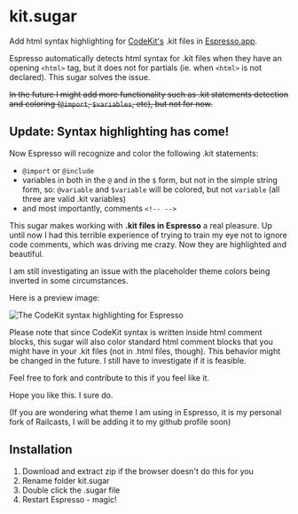 kit.sugar
=========

Add html syntax highlighting for [CodeKit's](http://incident57.com/codekit/index.html "CodeKit, the coolest app for web developers") .kit files in [Espresso.app](http://macrabbit.com/espresso/ "Espresso, the web editor").

Espresso automatically detects html syntax for .kit files when they have an opening `<html>` tag, but it does not for partials (ie. when `<html>` is not declared). This sugar solves the issue.

~~In the future I might add more functionality such as .kit statements detection and coloring (`@import`, `$variables`, etc), but not for now.~~

## Update: Syntax highlighting has come!
Now Espresso will recognize and color the following .kit statements:

- `@import` or `@include`
- variables in both in the `@` and in the `$` form, but not in the simple string form, so: `@variable` and `$variable` will be colored, but not `variable` (all three are valid .kit variables)
- and most importantly, comments `<!-- -->`

This sugar makes working with **.kit files in Espresso** a real pleasure. Up until now I had this terrible experience of trying to train my eye not to ignore code comments, which was driving me crazy. Now they are highlighted and beautiful.

I am still investigating an issue with the placeholder theme colors being inverted in some circumstances.

Here is a preview image:

![The CodeKit syntax highlighting for Espresso](http://gsv-general.s3.amazonaws.com/kit-espresso-syntax.png)


Please note that since CodeKit syntax is written inside html comment blocks, this sugar will also color standard html comment blocks that you might have in your .kit files (not in .html files, though). This behavior might be changed in the future. I still have to investigate if it is feasible.

Feel free to fork and contribute to this if you feel like it.

Hope you like this. I sure do.

(If you are wondering what theme I am using in Espresso, it is my personal fork of Railcasts, I will be adding it to my github profile soon)

## Installation

1. Download and extract zip if the browser doesn't do this for you
2. Rename folder kit.sugar
3. Double click the .sugar file
4. Restart Espresso - magic!

